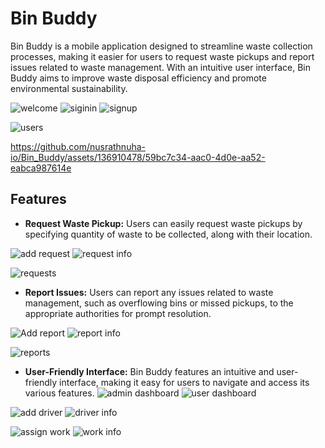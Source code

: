 # Bin Buddy

Bin Buddy is a mobile application designed to streamline waste collection processes, making it easier for users to request waste pickups and report issues related to waste management. With an intuitive user interface, Bin Buddy aims to improve waste disposal efficiency and promote environmental sustainability.

![welcome](https://github.com/nusrathnuha-io/Bin_Buddy/assets/136910478/5527513d-fa3a-4dbc-adb7-2d448ee370de)  ![siginin](https://github.com/nusrathnuha-io/Bin_Buddy/assets/136910478/19e2f9db-a6ac-4bb0-947c-0a3837f30017)  ![signup](https://github.com/nusrathnuha-io/Bin_Buddy/assets/136910478/a25ee32d-d11a-490b-8e0e-14c421dc1475)




![users](https://github.com/nusrathnuha-io/Bin_Buddy/assets/136910478/aecded89-5dd7-4828-b5a5-12ad8f7d1b14)



https://github.com/nusrathnuha-io/Bin_Buddy/assets/136910478/59bc7c34-aac0-4d0e-aa52-eabca987614e


## Features

- **Request Waste Pickup:** Users can easily request waste pickups by specifying quantity of waste to be collected, along with their location.

 ![ add request](https://github.com/nusrathnuha-io/Bin_Buddy/assets/136910478/3aa289f7-f3fa-4fe9-af33-4ade71724461)  ![request info](https://github.com/nusrathnuha-io/Bin_Buddy/assets/136910478/1b99982c-68ff-45d1-acfb-73273e78f161)




![requests](https://github.com/nusrathnuha-io/Bin_Buddy/assets/136910478/47e780b7-b332-42dc-bc56-2e576478fe6f)



- **Report Issues:** Users can report any issues related to waste management, such as overflowing bins or missed pickups, to the appropriate authorities for prompt resolution.

 ![Add report](https://github.com/nusrathnuha-io/Bin_Buddy/assets/136910478/8f0ef424-d805-4b6b-b97a-6d193d5ffe7a)  ![report info](https://github.com/nusrathnuha-io/Bin_Buddy/assets/136910478/4da5573e-a8aa-4c4a-b5d5-1a48408f97c3)



 
![reports](https://github.com/nusrathnuha-io/Bin_Buddy/assets/136910478/587417df-c529-4447-8331-3fc68ee1b344)   


- **User-Friendly Interface:** Bin Buddy features an intuitive and user-friendly interface, making it easy for users to navigate and access its various features.
![admin dashboard](https://github.com/nusrathnuha-io/Bin_Buddy/assets/136910478/9c38b3ef-e838-41e3-b15b-5f348adf2f6b)  ![user dashboard](https://github.com/nusrathnuha-io/Bin_Buddy/assets/136910478/688472ec-6723-491a-a868-0eff0219abd4)



![add driver](https://github.com/nusrathnuha-io/Bin_Buddy/assets/136910478/50456390-af6f-4927-92c8-9681a9771f7f) ![driver info](https://github.com/nusrathnuha-io/Bin_Buddy/assets/136910478/fb91ce3c-45ec-4ee2-b26c-28aa168b3da6)

![assign work](https://github.com/nusrathnuha-io/Bin_Buddy/assets/136910478/a6c3f294-a622-4a99-8a42-15e8d06a0413)
![work info](https://github.com/nusrathnuha-io/Bin_Buddy/assets/136910478/b23b2f04-de36-4c22-866f-53e6c425462a)




